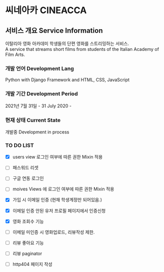 # 씨네아카 CINEACCA 


## 서비스 개요 Service Information

이탈리아 영화 아카데미 학생들의 단편 영화를 스트리밍하는 서비스.  
A service that streams short films from students of the Italian Academy of Film Arts.

### 개발 언어 Development Lang

Python with Django Framework and HTML, CSS, JavaScript

### 개발 기간 Development Period

2021년 7월 31일 - 
31 July 2020 -


### 현재 상태 Current State

개발중
Development in process


### TO DO LIST 

- [x] users view 로그인 여부에 따른 권한 Mixin 적용
- [ ] 패스워드 리셋
- [ ] 구글 연동 로그인
- [ ] moives Views 에 로그인 여부에 따른 권한 Mixin 적용
- [x] 가입 시 이메일 인증 (현재 학생계정만 되어있음.)
- [x] 이메일 인증 안된 유저 프로필 페이지에서 인증신청 
- [x] 영화 조회수 기능
- [ ] 이메일 미인증 시 영화업로드, 리뷰작성 제한. 
- [ ] 리뷰 좋아요 기능
- [ ] 리뷰 paginator
- [ ] http404 페이지 작성




